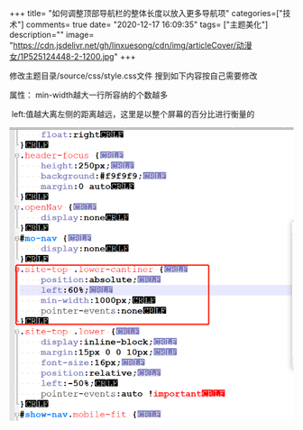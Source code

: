 +++
title= "如何调整顶部导航栏的整体长度以放入更多导航项"
categories=["技术"]
comments= true
date= "2020-12-17 16:09:35"
tags= ["主题美化"]
description=""
image= "https://cdn.jsdelivr.net/gh/linxuesong/cdn/img/articleCover/动漫女/1P525124448-2-1200.jpg"
+++

修改主题目录/source/css/style.css文件   搜到如下内容按自己需要修改

 属性：    min-width越大一行所容纳的个数越多

​				left:值越大离左侧的距离越远，这里是以整个屏幕的百分比进行衡量的

![image-20201217161004995](https://raw.githubusercontent.com/linxuesong/TyporaPictures/master/img/20201217161018.png)